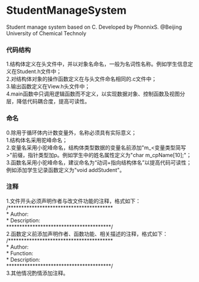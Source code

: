 # StudentManageSystem
Student manage system based on C. Developed by PhonnixS. @Beijing University of Chemical Technoly
<form>
	<structure>
		<h3>代码结构</h3>
		<p>
			1.结构体定义在头文件中，并以对象名命名，一般为名词性名称。例如学生信息定义在Student.h文件中；<br>
			2.对结构体对象的操作函数定义在与头文件命名相同的.c文件中；<br>
			3.输出函数定义在View.h头文件中；<br>
			4.main函数中只调用逻辑函数而不定义，以实现数据对象、控制函数及视图分层，降低代码耦合度，提高可读性。
		</p>
	</structure>
	<name>
		<h3>命名</h3>
		<p>
			0.除用于循环体内计数变量外，名称必须具有实际意义；<br>
			1.结构体名采用驼峰命名；<br>
			2.变量名采用小驼峰命名，结构体类型数据的变量名前添加"m_&lt变量类型简写&gt"前缀，指针类型加p。例如学生中的姓名属性定义为"char m_cpName[10];"；<br>
			3.函数名采用小驼峰命名，建议命名为“动词+指向结构体名”以提高代码可读性；例如添加学生记录函数定义为"void addStudent"。
		</p>
	</name>
	<comment>
		<h3>注释</h3>
		<p>
			1.文件开头必须声明作者与改文件功能的注释，格式如下：
			<br>
			/****************************************<br>
			* Author:<br>
			* Description:<br>
			****************************************/
			<br>
			2.函数定义前添加声明作者、函数功能、相关描述的注释，格式如下：
			<br>
			/****************************************<br>
			* Author:<br>
			* Function:<br>				
			* Description:<br>
			****************************************/
			<br>
			3.其他情况酌情添加注释。
		</p>
	</comment>
</form>
